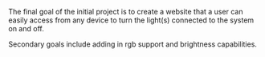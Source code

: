 The final goal of the initial project is to create a website that a user can easily access from any device to turn the light(s) connected to the system on and off.

Secondary goals include adding in rgb support and brightness capabilities.
